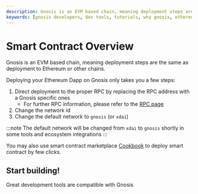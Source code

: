 ```yaml
---
description: Gnosis is an EVM based chain, meaning deployment steps are the same as deployment to Ethereum or other chains.
keywords: [gnosis developers, dev tools, tutorials, why gnosis, ethereum] 
---
```


# Smart Contract Overview

Gnosis is an EVM based chain, meaning deployment steps are the same as deployment to Ethereum or other chains.

Deploying your Ethereum Dapp on Gnosis only takes you a few steps:

1. Direct deployment to the proper RPC by replacing the RPC address with a Gnosis specific ones
    - For further RPC information, please refer to the [RPC page](/tools/rpc/)
2. Change the network id
3. Change the default network to `gnosis` (or `xdai`)

:::note
The default network will be changed from `xdai` to `gnosis` shortly in some tools and ecosystem integrations
:::

You may also use smart contract marketplace [Cookbook](https://www.cookbook.dev/) to deploy smart contract by few clicks.

## Start building!

Great development tools are compatible with Gnosis

<div className="row">
<box href="/developers/smart-contracts/remix" title="Remix" />
<box href="/developers/smart-contracts/foundry" title="Foundry" />
<box href="/developers/smart-contracts/truffle" title="Truffle" />
<box href="/developers/smart-contracts/hardhat" title="Hardhat" />
<box href="/developers/smart-contracts/cookbook" title="Cookbook" />
</div>
